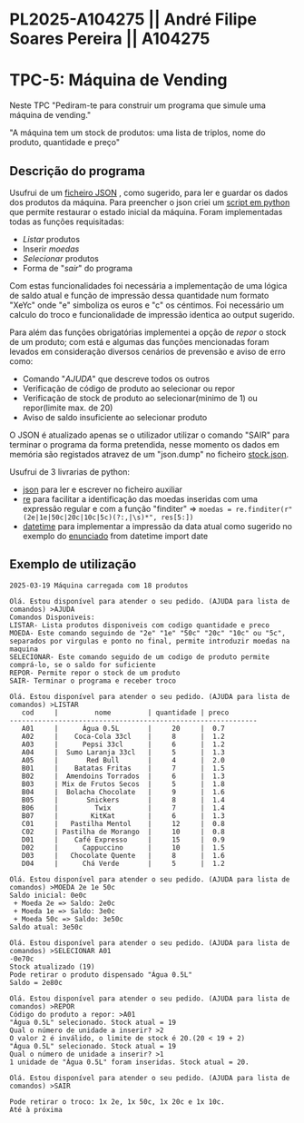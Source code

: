 # PL2025-A104275 || André Filipe Soares Pereira || A104275
# TPC-5: Máquina de Vending

Neste TPC "Pediram-te para construir um programa que simule uma máquina de vending."

"A máquina tem um stock de produtos: uma lista de triplos, nome do produto, quantidade e preço"


## Descrição do programa

Usufrui de um [ficheiro JSON](https://github.com/AndrePereira123/PL2025-A104275/blob/main/TPC5/stock.json) , como sugerido, para ler e guardar os dados dos produtos da máquina. Para preencher o json criei um [script em python](https://github.com/AndrePereira123/PL2025-A104275/blob/main/TPC5/preencher_json.py) que permite restaurar o estado inicial da máquina. Foram implementadas todas as funções requisitadas: 
 - *Listar* produtos
 - Inserir *moedas*
 - *Selecionar* produtos
 - Forma de "*sair*" do programa

Com estas funcionalidades foi necessária a implementação de uma lógica de saldo atual e função de impressão dessa quantidade num formato "XeYc" onde "e" simboliza os euros e "c" os céntimos. Foi necessário um calculo do troco e funcionalidade de impressão identica ao output sugerido.

Para além das funções obrigatórias implementei a opção de *repor* o stock de um produto; com está e algumas das funções mencionadas foram levados em consideração diversos cenários de prevensão e aviso de erro como:
 - Comando "*AJUDA*" que descreve todos os outros
 - Verificação de código de produto ao selecionar ou repor
 - Verificação de stock de produto ao selecionar(minimo de 1) ou repor(limite max. de 20)
 - Aviso de saldo insuficiente ao selecionar produto

O JSON é atualizado apenas se o utilizador utilizar o comando "SAIR" para terminar o programa da forma pretendida, nesse momento os dados em memória são registados atravez de um "json.dump" no ficheiro [stock.json](https://github.com/AndrePereira123/PL2025-A104275/blob/main/TPC5/stock.json).

Usufrui de 3 livrarias de python:
 - [json](https://docs.python.org/3/library/json.html#module-json) para ler e escrever no ficheiro auxiliar
 - [re](https://docs.python.org/3/library/re.html#module-re) para facilitar a identificação das moedas inseridas com uma expressão regular e com a função "finditer" => ```moedas = re.finditer(r"(2e|1e|50c|20c|10c|5c)(?:,|\s)*", res[5:])```
 - [datetime](https://docs.python.org/3/library/datetime.html) para implementar a impressão da data atual como sugerido no exemplo do [enunciado](https://github.com/AndrePereira123/PL2025-A104275/blob/main/TPC5/Enunciado.pdf)
from datetime import date

## Exemplo de utilização
```
2025-03-19 Máquina carregada com 18 produtos

Olá. Estou disponível para atender o seu pedido. (AJUDA para lista de comandos) >AJUDA
Comandos Disponiveis:
LISTAR- Lista produtos disponiveis com codigo quantidade e preco
MOEDA- Este comando seguindo de "2e" "1e" "50c" "20c" "10c" ou "5c", separados por virgulas e ponto no final, permite introduzir moedas na maquina
SELECIONAR- Este comando seguido de um codigo de produto permite comprá-lo, se o saldo for suficiente
REPOR- Permite repor o stock de um produto
SAIR- Terminar o programa e receber troco

Olá. Estou disponível para atender o seu pedido. (AJUDA para lista de comandos) >LISTAR
   cod     |         nome         | quantidade | preco 
-------------------------------------------------------------
   A01     |      Água 0.5L       |     20     |  0.7  
   A02     |    Coca-Cola 33cl    |     8      |  1.2  
   A03     |      Pepsi 33cl      |     6      |  1.2  
   A04     |  Sumo Laranja 33cl   |     5      |  1.3  
   A05     |       Red Bull       |     4      |  2.0  
   B01     |    Batatas Fritas    |     7      |  1.5  
   B02     |  Amendoins Torrados  |     6      |  1.3  
   B03     | Mix de Frutos Secos  |     5      |  1.8  
   B04     |  Bolacha Chocolate   |     9      |  1.6  
   B05     |       Snickers       |     8      |  1.4  
   B06     |         Twix         |     7      |  1.4  
   B07     |        KitKat        |     6      |  1.3  
   C01     |   Pastilha Mentol    |     12     |  0.8  
   C02     | Pastilha de Morango  |     10     |  0.8  
   D01     |    Café Expresso     |     15     |  0.9  
   D02     |      Cappuccino      |     10     |  1.5  
   D03     |   Chocolate Quente   |     8      |  1.6  
   D04     |      Chá Verde       |     5      |  1.2  

Olá. Estou disponível para atender o seu pedido. (AJUDA para lista de comandos) >MOEDA 2e 1e 50c
Saldo inicial: 0e0c
 + Moeda 2e => Saldo: 2e0c
 + Moeda 1e => Saldo: 3e0c
 + Moeda 50c => Saldo: 3e50c
Saldo atual: 3e50c

Olá. Estou disponível para atender o seu pedido. (AJUDA para lista de comandos) >SELECIONAR A01
-0e70c
Stock atualizado (19)
Pode retirar o produto dispensado "Água 0.5L"
Saldo = 2e80c

Olá. Estou disponível para atender o seu pedido. (AJUDA para lista de comandos) >REPOR
Código do produto a repor: >A01
"Água 0.5L" selecionado. Stock atual = 19
Qual o número de unidade a inserir? >2
O valor 2 é inválido, o limite de stock é 20.(20 < 19 + 2)
"Água 0.5L" selecionado. Stock atual = 19
Qual o número de unidade a inserir? >1
1 unidade de "Água 0.5L" foram inseridas. Stock atual = 20.

Olá. Estou disponível para atender o seu pedido. (AJUDA para lista de comandos) >SAIR

Pode retirar o troco: 1x 2e, 1x 50c, 1x 20c e 1x 10c.
Até à próxima
```

